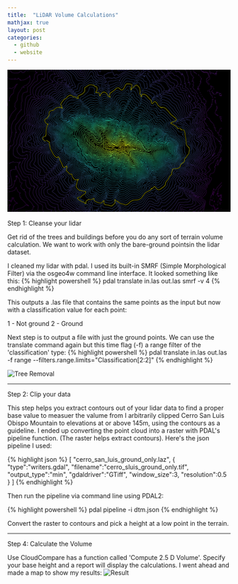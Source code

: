 ```yaml
---
title:  "LiDAR Volume Calculations"
mathjax: true
layout: post 
categories: 
  - github
  - website
---
```


![Cerro San Luis](/assets/cerro-san-luis.png)

Step 1: Cleanse your lidar

Get rid of the trees and buildings before you do any sort of terrain volume calculation. We want to work with only the bare-ground pointsin the lidar dataset.

I cleaned my lidar with pdal. I used its built-in SMRF (Simple Morphological Filter) via the osgeo4w command line interface. It looked something like this:
{% highlight powershell %}
pdal translate in.las out.las smrf -v 4
{% endhighlight %}

This outputs a .las file that contains the same points as the input but now with a classification value for each point:

1 - Not ground
2 - Ground

Next step is to output a file with just the ground points. We can use the translate command again but this time flag (-f) a range filter of the 'classification' type:
{% highlight powershell %}
pdal translate in.las out.las -f range --filters.range.limits="Classification[2:2]"
{% endhighlight %}

![Tree Removal](/assets/tree-classification.gif)


__________
Step 2: Clip your data

This step helps you extract contours out of your lidar data to find a proper base value to measuer the valume from
I arbitrarily clipped Cerro San Luis Obispo Mountain to elevations at or above 145m, using the contours as a guideline. I ended up converting the point cloud into a raster with PDAL's pipeline function. (The raster helps extract contours). Here's the json pipeline I used:

{% highlight json %}
[
    "cerro_san_luis_ground_only.laz",
    {
        "type":"writers.gdal",
        "filename":"cerro_sluis_ground_only.tif",
        "output_type":"min",
        "gdaldriver":"GTiff",
        "window_size":3,
        "resolution":0.5
    }
]
{% endhighlight %}


Then run the pipeline via command line using PDAL2:

{% highlight powershell %}
pdal pipeline -i dtm.json
{% endhighlight %}

Convert the raster to contours and pick a height at a low point in the terrain. 

__________
Step 4: Calculate the Volume

Use CloudCompare has a function called 'Compute 2.5 D Volume'. Specify your base height and a report will display the calculations. I went ahead and made a map to show my results:
![Result](/assets/cerro-san-luis-vol.png)
